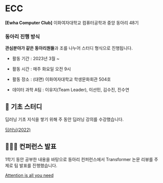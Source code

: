 # ECC
**[Ewha Computer Club]** 이화여자대학교 컴퓨터공학과 중앙 동아리 48기

### 동아리 진행 방식
**관심분야가 같은 동아리원들**과 조를 나누어 스터디 형식으로 진행됩니다.

- 활동 기간 : 2023년 3월 ~ 

- 활동 시간 : 매주 화요일 오전 9시

- 활동 장소 : (대면) 이화여자대학교 학생문화회관 504호

- 데이터 과학 A팀 : 이유지(Team Leader), 이선민, 김수진, 진수연

## 🐣 기초 스터디
딥러닝 기초 지식을 쌓기 위해 주 동안 딥러닝 강의를 수강했습니다.

[딥러닝(2022)](https://www.youtube.com/playlist?app=desktop&list=PLeiav_J6JcY8iFItzNZ_6PMlz9W4_jz5J, "Youtube")

## 👩🏻‍💻 컨퍼런스 발표
1학기 동안 공부한 내용을 바탕으로 동아리 컨퍼런스에서 Transformer 논문 리뷰를 주제로 팀 발표를 진행했습니다.

[Attention is all you need](https://arxiv.org/abs/1706.03762, "paper")
